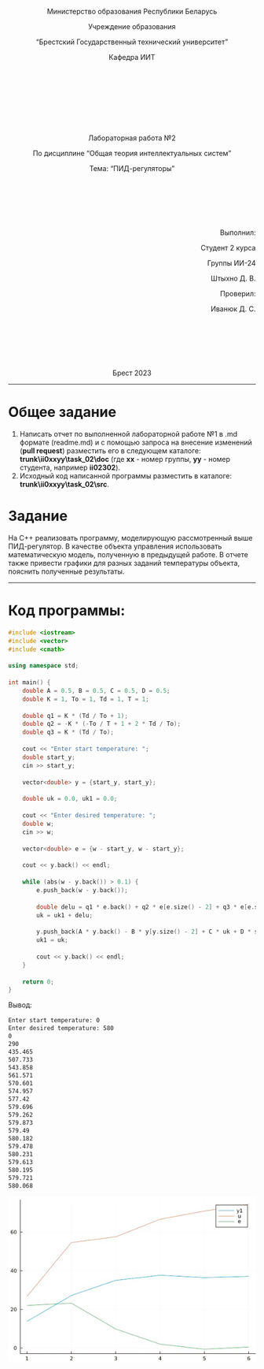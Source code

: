 <p align="center"> Министерство образования Республики Беларусь</p>
<p align="center">Учреждение образования</p>
<p align="center">“Брестский Государственный технический университет”</p>
<p align="center">Кафедра ИИТ</p>
<br><br><br><br><br><br><br>
<p align="center">Лабораторная работа №2</p>
<p align="center">По дисциплине “Общая теория интеллектуальных систем”</p>
<p align="center">Тема: “ПИД-регуляторы”</p>
<br><br><br><br><br>
<p align="right">Выполнил:</p>
<p align="right">Студент 2 курса</p>
<p align="right">Группы ИИ-24</p>
<p align="right">Штыхно Д. В.</p>
<p align="right">Проверил:</p>
<p align="right">Иванюк Д. С.</p>
<br><br><br><br><br>
<p align="center">Брест 2023</p>

---

# Общее задание #
1. Написать отчет по выполненной лабораторной работе №1 в .md формате (readme.md) и с помощью запроса на внесение изменений (**pull request**) разместить его в следующем каталоге: **trunk\ii0xxyy\task_02\doc** (где **xx** - номер группы, **yy** - номер студента, например **ii02302**).
2. Исходный код написанной программы разместить в каталоге: **trunk\ii0xxyy\task_02\src**.

# Задание #
На С++ реализовать программу, моделирующую рассмотренный выше ПИД-регулятор.  В качестве объекта управления использовать математическую модель, полученную в предыдущей работе.
В отчете также привести графики для разных заданий температуры объекта, пояснить полученные результаты.

---
# Код программы: #
```c++   
#include <iostream>
#include <vector>
#include <cmath>

using namespace std;

int main() {
    double A = 0.5, B = 0.5, C = 0.5, D = 0.5;
    double K = 1, To = 1, Td = 1, T = 1;

    double q1 = K * (Td / To + 1);
    double q2 = -K * (-To / T + 1 + 2 * Td / To);
    double q3 = K * (Td / To);

    cout << "Enter start temperature: ";
    double start_y;
    cin >> start_y;

    vector<double> y = {start_y, start_y};

    double uk = 0.0, uk1 = 0.0;

    cout << "Enter desired temperature: ";
    double w;
    cin >> w;

    vector<double> e = {w - start_y, w - start_y};

    cout << y.back() << endl;

    while (abs(w - y.back()) > 0.1) {
        e.push_back(w - y.back());

        double delu = q1 * e.back() + q2 * e[e.size() - 2] + q3 * e[e.size() - 3];
        uk = uk1 + delu;

        y.push_back(A * y.back() - B * y[y.size() - 2] + C * uk + D * sin(uk1));
        uk1 = uk;

        cout << y.back() << endl;
    }

    return 0;
}
```

Вывод:
```
Enter start temperature: 0
Enter desired temperature: 580
0
290
435.465
507.733
543.858
561.571
570.601
574.957
577.42
579.696
579.262
579.873
579.49
580.182
579.478
580.231
579.613
580.195
579.721
580.068
```
![nonlin](graph.jpg)


